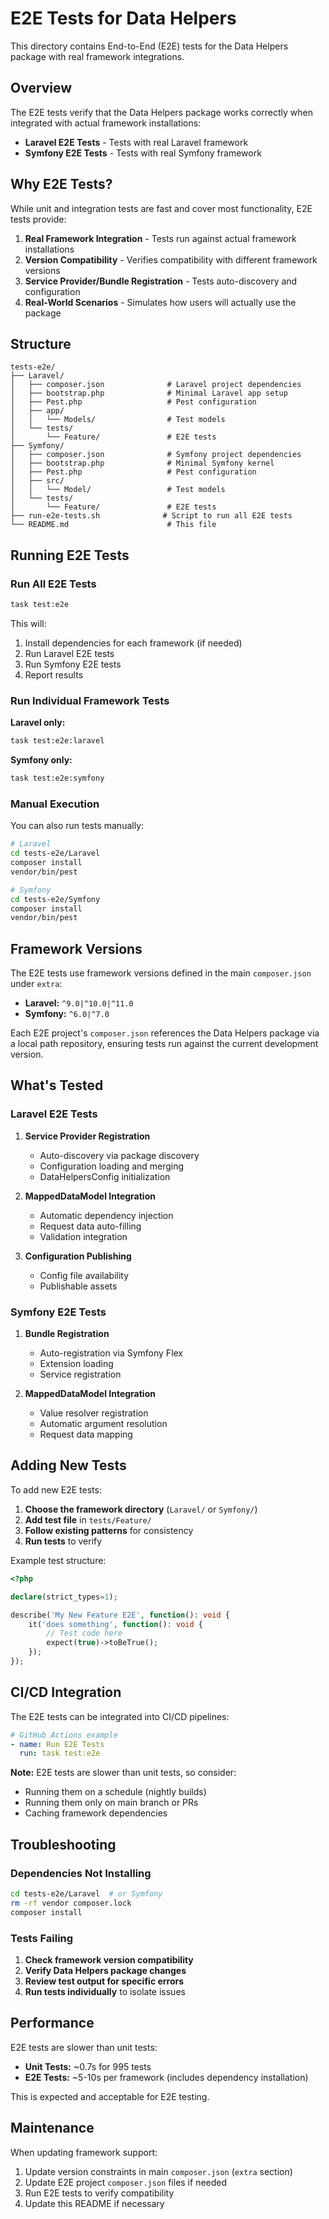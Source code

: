 # E2E Tests for Data Helpers

This directory contains End-to-End (E2E) tests for the Data Helpers package with real framework integrations.

## Overview

The E2E tests verify that the Data Helpers package works correctly when integrated with actual framework installations:

- **Laravel E2E Tests** - Tests with real Laravel framework
- **Symfony E2E Tests** - Tests with real Symfony framework

## Why E2E Tests?

While unit and integration tests are fast and cover most functionality, E2E tests provide:

1. **Real Framework Integration** - Tests run against actual framework installations
2. **Version Compatibility** - Verifies compatibility with different framework versions
3. **Service Provider/Bundle Registration** - Tests auto-discovery and configuration
4. **Real-World Scenarios** - Simulates how users will actually use the package

## Structure

```
tests-e2e/
├── Laravel/
│   ├── composer.json              # Laravel project dependencies
│   ├── bootstrap.php              # Minimal Laravel app setup
│   ├── Pest.php                   # Pest configuration
│   ├── app/
│   │   └── Models/                # Test models
│   └── tests/
│       └── Feature/               # E2E tests
├── Symfony/
│   ├── composer.json              # Symfony project dependencies
│   ├── bootstrap.php              # Minimal Symfony kernel
│   ├── Pest.php                   # Pest configuration
│   ├── src/
│   │   └── Model/                 # Test models
│   └── tests/
│       └── Feature/               # E2E tests
├── run-e2e-tests.sh              # Script to run all E2E tests
└── README.md                      # This file
```

## Running E2E Tests

### Run All E2E Tests

```bash
task test:e2e
```

This will:
1. Install dependencies for each framework (if needed)
2. Run Laravel E2E tests
3. Run Symfony E2E tests
4. Report results

### Run Individual Framework Tests

**Laravel only:**
```bash
task test:e2e:laravel
```

**Symfony only:**
```bash
task test:e2e:symfony
```

### Manual Execution

You can also run tests manually:

```bash
# Laravel
cd tests-e2e/Laravel
composer install
vendor/bin/pest

# Symfony
cd tests-e2e/Symfony
composer install
vendor/bin/pest
```

## Framework Versions

The E2E tests use framework versions defined in the main `composer.json` under `extra`:

- **Laravel:** `^9.0|^10.0|^11.0`
- **Symfony:** `^6.0|^7.0`

Each E2E project's `composer.json` references the Data Helpers package via a local path repository, ensuring tests run against the current development version.

## What's Tested

### Laravel E2E Tests

1. **Service Provider Registration**
   - Auto-discovery via package discovery
   - Configuration loading and merging
   - DataHelpersConfig initialization

2. **MappedDataModel Integration**
   - Automatic dependency injection
   - Request data auto-filling
   - Validation integration

3. **Configuration Publishing**
   - Config file availability
   - Publishable assets

### Symfony E2E Tests

1. **Bundle Registration**
   - Auto-registration via Symfony Flex
   - Extension loading
   - Service registration

2. **MappedDataModel Integration**
   - Value resolver registration
   - Automatic argument resolution
   - Request data mapping

## Adding New Tests

To add new E2E tests:

1. **Choose the framework directory** (`Laravel/` or `Symfony/`)
2. **Add test file** in `tests/Feature/`
3. **Follow existing patterns** for consistency
4. **Run tests** to verify

Example test structure:

```php
<?php

declare(strict_types=1);

describe('My New Feature E2E', function(): void {
    it('does something', function(): void {
        // Test code here
        expect(true)->toBeTrue();
    });
});
```

## CI/CD Integration

The E2E tests can be integrated into CI/CD pipelines:

```yaml
# GitHub Actions example
- name: Run E2E Tests
  run: task test:e2e
```

**Note:** E2E tests are slower than unit tests, so consider:
- Running them on a schedule (nightly builds)
- Running them only on main branch or PRs
- Caching framework dependencies

## Troubleshooting

### Dependencies Not Installing

```bash
cd tests-e2e/Laravel  # or Symfony
rm -rf vendor composer.lock
composer install
```

### Tests Failing

1. **Check framework version compatibility**
2. **Verify Data Helpers package changes**
3. **Review test output for specific errors**
4. **Run tests individually** to isolate issues

## Performance

E2E tests are slower than unit tests:

- **Unit Tests:** ~0.7s for 995 tests
- **E2E Tests:** ~5-10s per framework (includes dependency installation)

This is expected and acceptable for E2E testing.

## Maintenance

When updating framework support:

1. Update version constraints in main `composer.json` (`extra` section)
2. Update E2E project `composer.json` files if needed
3. Run E2E tests to verify compatibility
4. Update this README if necessary

